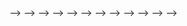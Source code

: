 <!-- --- -->
<!--  title: TPS 오답 노트 -->
<!--  categories:  -->
<!--      - spring -->
<!--  published: false -->
<!-- --- -->
<!---->
<!---->
<!---->
<!---->
<!---->
<!-- ## 제품 관련 문제 -->
<!-- - IP 접근제어 X -->
<!-- - 지원 기능:  -->
<!--     - Task 관리 -->
<!--     - 단테, 통테 시나리오 관리 -->
<!--     - 빌드 배포 자동화 프로세스 -->
<!--     - K8S 배포 -->
<!--     - 업무 코드 관리 -->
<!--     - 사용자 관리 -->
<!---->
<!---->
<!---->
<!-- ### 브랜치 전략 -->
<!-- (유지보수 어려움) 문제 or 이슈추적 및 기존 브랜치 방치 -->
<!---->
<!-- - GitFlow:  -->
<!--     범용 전략, 많은 프로젝트에서 사용됨 -->
<!--     - 구성: master, develop [2] -->
<!--     - 보조: feautre, release, hotfix -->
<!--     1. feature 생성 from develop  -->
<!--     2. feature 병합 into develop  -->
<!-- - GitHubFlow:  -->
<!--     단순성 및 지속적인 CD환경에서 사용 -->
<!--     - 구성: Signle(master or main) [1] -->
<!--     1. feature 생성 from main  -->
<!--     2. feature 병합 into main -->
<!---->
<!---->
<!---->
<!-- ## CS 문제 -->
<!-- ### 취약성 점검 -->
<!-- - CWE (Common Weakness Enumeration)  -->
<!--     근본점 약점 > 잠재적 결함 or 잘못된 설계 -->
<!--     소프트웨어나 시스템에서 발생 -->
<!--     - 예시:  -->
<!--         - CWE-79: Cross-Site Scripting (XSS) -->
<!--         - CWE-89: SQL Injection -->
<!--         - CWE-20: Improper Input Validation... -->
<!--     - Sans Top 25 -->
<!--         가장 흔하고 심한 보안 취약 목록 선25  -->
<!--     - OWASP Top 10 (Open Web Application Security Project) -->
<!--         웹 애플리케이션 보안 취약점 선25 -->
<!---->
<!-- - CVE (Common Vulerabilities and Exposures) -->
<!--     CVE == 식별번호 관리 시스템 | 데이터베이스 -->
<!--     실제 발생한 보안 관련 취약점이나 공개된 보안 문제에 대해 공개적으로 식별번호를 관리하는 시스템 -->
<!--     목적은 실제 발견된 취약점을 표준화 및 고유번호를 부여해 취약점을 쉽게 추적하거나 공유하기위함 -->
<!--     Vulerabilities == 취약점 -->
<!--     Exposures == 노출 -->
<!--     실제 발생한 보안 취약점 or 공개된 보안 문제에 대해 식별번호를 부여하는 시스템 -->
<!-- (공개된 소프트웨어에서 보안 문제에 대한 고유? ㅋㅋ) -->
<!---->
<!---->
<!---->
<!---->
<!-- ### Protocol -->
<!-- #### LDAP (Lightweight Directoryd Access Protocol) -->
<!-- > LDAP is commonly used for centralized authentication and authorization services in organizations, allowing users to access multiple applications and services with a single set of credentials. -->
<!---->
<!-- 사용자 -->
<!-- #### SMTP(Simple Mail Transfer Protocol) -->
<!---->
<!---->
<!---->
<!---->
<!---->
<!-- ### DataBase -->
<!-- #### OLTP(Online Transaction Processing) -->
<!-- OLTP == DB 관리 시스템 중 1 -->
<!-- 목적: 대량 트랜잭션을 관리 및 처리하기 위함 -->
<!---->
<!---->
<!-- #### OLAP(Online Analytical Processing) -->
<!-- OLAP == 컴퓨팅 타입 중 1 -->
<!-- DB에 저장된 대량의 데이터에 대한 쿼리를 분석하기 위한 용도 -->
<!-- 쿼리 성능 및 효율성 최적화 제공 -->
<!---->
<!---->
<!---->
<!-- Postgresql 3개  -->
<!-- ### Minio -->
<!-- > an open-source object storage server that is compatible with Amazon S3 cloud storage service. It is designed to be lightweight, scalable, and easy to deploy, making it a popular choice for organizations looking to build their own private cloud storage infrastructure. -->
<!---->
<!-- Minio == 오픈 소스 스토리지 서비스 (S3 와 매우 유사) -->
<!-- 데이터를 저장하는 용도로 사용 -->
<!---->
<!---->
<!---->
<!-- Jenkins DB X -->
<!-- Spring Quartz  -->
<!-- Spring Cloud Config -->
<!-- Trivy -->
<!-- Pipeline as Code -->
<!-- CWE -->
<!-- CVE -->
<!---->
<!---->
<!-- <!--### 배포 전략--> -->
<!-- <!--- Canary--> -->
<!-- <!--    점진적 배포를 진행 하는 방식 [트래픽을 나눈다]--> -->
<!-- <!--    점진적으로 배포를 진행하면서 새로운 버전에 대한 안정성에대해 --> -->
<!-- <!--    모니터링이 가능하고, 새로운 버전이 문제가 없는경우 배포를 마저진행하고 --> -->
<!-- <!--    그렇지 않은 경우 즉시 이전버전으로 롤백--> -->
<!-- <!--- Blue Greeen --> -->
<!-- <!--    기존버전(Blue), 새버전(Green)에 대한 환경을 모두 구축해놓은 뒤--> -->
<!-- <!--    LB를 통해 트래픽 방향을 전환 (Blue에서 Green으로) 하여 사용자에게 새로운 버전을 서비스--> -->
<!-- <!--    단점: 비용 두 환경을 모두 구축해놓아야 함. --> -->
<!-- <!--- Rolling Update--> -->
<!-- <!--    배포할 인스턴스들중 일부씩 점진적으로 배포를 진행 [인스턴스를 통제]--> -->
<!---->
<!---->
<!---->
<!---->
<!-- ### CI/CD -->
<!-- #### Jenkins(배포툴) -->
<!--     - Groovy -->
<!--     - Slave label -->
<!--     - 64KB -->
<!--     - Master & Slave -->
<!--     - 매개변수 == Static 변수로 지정 -->
<!---->
<!-- #### ArgoCD(K8S 배포 툴) -->
<!--     - VM X -->
<!--     - Multi Cluster -->
<!--     - Manifest: yaml, helm -->
<!--     - Application Monitoring -->
<!--     - Sync > Pod  -->
<!---->
<!-- #### GitLab (형상 관리) -->
<!---->
<!---->
<!---->
<!---->
<!---->
<!---->
<!---->
<!---->
<!---->
<!---->
<!---->
<!---->
<!---->
<!---->
<!---->
<!---->
<!---->
<!---->
<!---->
<!---->
<!---->
<!---->
<!-- - 제품관련문제:  -->
<!--     - IP 접근제어 X -->
<!--     - react == 라이브러리 (framework X) -->
<!--     - 시스템: -->
<!--         - 메뉴 프리셋: ABAC (Attribute Based Access Control) 속성 기반(메뉴) -->
<!---->
<!---->
<!---->
<!-- - 제품 문제 2/3, 나머지 1/3 -->
<!-- - Nexus > Cloud Native X -->
<!-- - 브랜치 전략 -->
<!-- - 아키텍처 정의서 (PostgrerSQL) -->
<!-- - ArgoCD only in K8S -->
<!-- - PostgreSQL (GitLab, SonarQube, Harbor) -->
<!-- - 젠킨스 스크립트 최대길이 64bit -->
<!---->
<!-- - Protocol -->
<!--     - LDAP: 사용자가 조직, 구성원 등에 대한 데이터를 찾는데 도움이 되는 프로토콜 -->
<!--     - SMTP: 메일 전송 프로토콜 -->
<!---->
<!-- - DataBase -->
<!--     - OLTP(Online Transaction Processing) -->
<!--         데이터 처리 시스템 중 1 -->
<!--         트랜잭션 데이터를 저장, 업데이트 -->
<!--     - OLAP(Online Analytical Processing) -->
<!--         데이터 처리 시스템 중 1  -->
<!--         데이터를 다양한 관점에서 결합 및 그룹화 보통 분석 혹은 집계에 사용됨 (읽기 위주) -->
<!---->
<!---->
<!-- - 배포 전략: -->
<!--     - Canary [롤] -->
<!--         점진적 배포를 진행 하는 방식 [트래픽을 나눈다] -->
<!--         점진적으로 배포를 진행하면서 새로운 버전에 대한 안정성에대해  -->
<!--         모니터링이 가능하고, 새로운 버전이 문제가 없는경우 배포를 마저진행하고  -->
<!--         그렇지 않은 경우 즉시 이전버전으로 롤백 -->
<!--     - Blue Greeen  -->
<!--         기존버전(Blue), 새버전(Green)에 대한 환경을 모두 구축해놓은 뒤 -->
<!--         LB를 통해 트래픽 방향을 전환 (Blue에서 Green으로) 하여 사용자에게 새로운 버전을 서비스 -->
<!--         단점: 비용 두 환경을 모두 구축해놓아야 함.  -->
<!--     - Rolling Update -->
<!--         배포할 인스턴스들중 일부씩 점진적으로 배포를 진행 [인스턴스를 통제] -->
<!---->
<!-- - 취약점  -->
<!--     CWE: [개발자] (Common Weakness) -->
<!--         소프트웨어 약점, 특정 코드 발생 > 보안 취약점 -->
<!--         SANS TOP 25 -->
<!--             주요 소프트웨어 취약 25 -->
<!--         OWASP TOP 10 -->
<!--             웹 애플리케이션 취약 10 -->
<!--     CVE: [연구원] (Common Vulerabilities) -->
<!--         데이터베이스 -->
<!--         특정 소프트웨어 제품(소나큐브, 아파치, ...) -->
<!---->
<!---->
<!-- - DevOps -->
<!--     Transitional -->
<!--         Waterfall: 구닥다리 개발방법론 애자일과 반대(폭포수) // 부서간 명확한 경계 -->
<!--         Silo(사일로): 개발팀 운영팀 분리  -->
<!--         개발팀과 운영팀간의 소통 어려움 -->
<!--     DevOps(Modern) -->
<!--         CI/CD -->
<!--         Agile이나 Lean철학에 기반을 둠 -->
<!--         Iac(Infrastructure as Code): 인프라 자동화(코드화) -->
<!--         모니터링도구: Prometheus, Grafana, ELK Stack -->
<!--         빠른 배포주기, 높은 자동화, 실시간 모니터링 및 협업 을 통해 전통적인 방법보다 유연, 효율적이며 안정적임 -->
<!---->
<!---->
<!-- - Spring Cloud Config -->
<!--     애플리케이션의 설정값 관리 도구 -->
<!--     동적 구성 변경 -->
<!--     다양한 저장소를 지원 [Git, FileSystem, SVN] -->
<!--     동적으로 구성(설정 값) 변경이 가능 -->
<!--     구성 관리의 복잡성을 줄이고, 유연한 환경 구성 가능, 운영 효율성 극대화 -->
<!---->
<!-- - Trivy -->
<!--     오픈소스 보안 툴 -->
<!--     컨테이너 이미지, 파일 시스템, 저장소, 인프라 등 여러 가지 스캔  -->
<!--     이미지를 실행하기전에 이미지 자체를 분석 (런타임 X) -->
